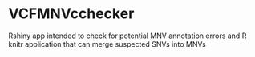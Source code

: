 # VCFMNVcchecker

Rshiny app intended to check for potential MNV annotation errors and R knitr application that can merge suspected SNVs into MNVs
